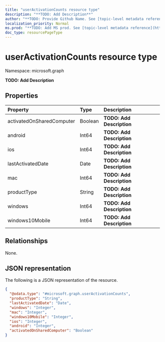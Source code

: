 ```yaml
---
title: "userActivationCounts resource type"
description: "**TODO: Add Description**"
author: "**TODO: Provide Github Name. See [topic-level metadata reference](https://msgo.azurewebsites.net/add/document/guidelines/metadata.html#topic-level-metadata)**"
localization_priority: Normal
ms.prod: "**TODO: Add MS prod. See [topic-level metadata reference](https://msgo.azurewebsites.net/add/document/guidelines/metadata.html#topic-level-metadata)**"
doc_type: resourcePageType
---
```


# userActivationCounts resource type


Namespace: microsoft.graph

**TODO: Add Description**

## Properties
|Property|Type|Description|
|:---|:---|:---|
|activatedOnSharedComputer|Boolean|**TODO: Add Description**|
|android|Int64|**TODO: Add Description**|
|ios|Int64|**TODO: Add Description**|
|lastActivatedDate|Date|**TODO: Add Description**|
|mac|Int64|**TODO: Add Description**|
|productType|String|**TODO: Add Description**|
|windows|Int64|**TODO: Add Description**|
|windows10Mobile|Int64|**TODO: Add Description**|

## Relationships
None.

## JSON representation
The following is a JSON representation of the resource.
<!-- {
  "blockType": "resource",
  "@odata.type": "microsoft.graph.userActivationCounts"
}
-->
``` json
{
  "@odata.type": "#microsoft.graph.userActivationCounts",
  "productType": "String",
  "lastActivatedDate": "Date",
  "windows": "Integer",
  "mac": "Integer",
  "windows10Mobile": "Integer",
  "ios": "Integer",
  "android": "Integer",
  "activatedOnSharedComputer": "Boolean"
}
```


